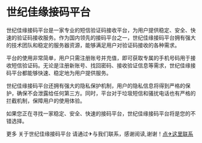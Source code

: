 # 世纪佳缘接码平台

世纪佳缘接码平台是一家专业的短信验证码接收平台，为用户提供稳定、安全、快速的验证码接收服务。作为国内领先的接码平台之一，世纪佳缘接码平台拥有强大的技术团队和稳定的服务器资源，能够满足用户对验证码接收的各种需求。

平台的使用非常简单，用户只需注册账号并充值，即可获取专属的手机号码用于接收短信验证码。无论是注册新账号、找回密码、接收验证信息等需求，世纪佳缘接码平台都能够快速、稳定地为用户提供服务。

世纪佳缘接码平台还拥有强大的隐私保护机制，用户的隐私信息将得到严格的保护，确保不会泄露给任何第三方。同时，平台对于垃圾短信和骚扰电话也有严格的拦截机制，保障用户的使用体验。

如果您正在寻找一家稳定、安全、快速的接码平台，世纪佳缘接码平台将是您的不错选择。

更多 关于世纪佳缘接码平台 请通过✈与我们联系，感谢阅读,谢谢！[点✈这里联系](https://gg.k02.cc)